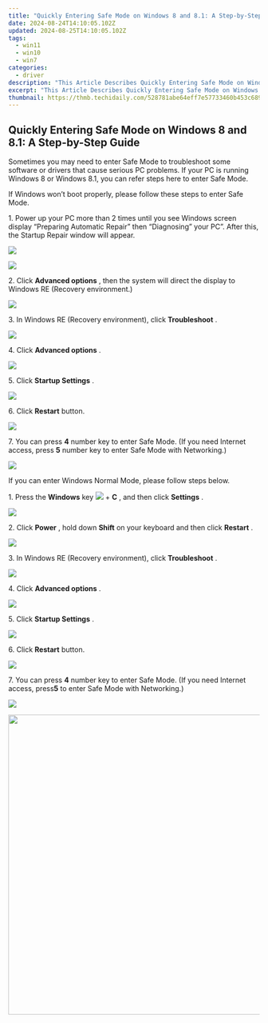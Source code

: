 ```yaml
---
title: "Quickly Entering Safe Mode on Windows 8 and 8.1: A Step-by-Step Guide"
date: 2024-08-24T14:10:05.102Z
updated: 2024-08-25T14:10:05.102Z
tags:
  - win11
  - win10
  - win7
categories:
  - driver
description: "This Article Describes Quickly Entering Safe Mode on Windows 8 and 8.1: A Step-by-Step Guide"
excerpt: "This Article Describes Quickly Entering Safe Mode on Windows 8 and 8.1: A Step-by-Step Guide"
thumbnail: https://thmb.techidaily.com/528781abe64eff7e57733460b453c6895f2f9ec8900c30ab49d86e203a9429b2.jpg
---
```


## Quickly Entering Safe Mode on Windows 8 and 8.1: A Step-by-Step Guide

Sometimes you may need to enter Safe Mode to troubleshoot some software or drivers that cause serious PC problems. If your PC is running Windows 8 or Windows 8.1, you can refer steps here to enter Safe Mode.  
  
 If Windows won’t boot properly, please follow these steps to enter Safe Mode.  
  
 1\. Power up your PC more than 2 times until you see Windows screen display “Preparing Automatic Repair” then “Diagnosing” your PC”. After this, the Startup Repair window will appear.

 ![](https://images.drivereasy.com/wp-content/uploads/2016/03/img_56ebc90860567.png) 

![](https://images.drivereasy.com/wp-content/uploads/2016/03/img_56ebc912c08c2.png) 

  
2\. Click **Advanced options**  , then the system will direct the display to Windows RE (Recovery environment.)  
  
![](https://images.drivereasy.com/wp-content/uploads/2016/03/img_56ebc9196174e.png) 

  
 3\. In Windows RE (Recovery environment), click **Troubleshoot** .   
  
![](https://images.drivereasy.com/wp-content/uploads/2016/03/img_56ebc921a51fb.png)   
  
 4\. Click **Advanced options** .  
  
![](https://images.drivereasy.com/wp-content/uploads/2016/03/img_56ebc92d07e37.png) 

  
5\. Click **Startup Settings**  .  
  
![](https://images.drivereasy.com/wp-content/uploads/2016/03/img_56ebc9371f152.png)   
  
 6\. Click **Restart**  button.  
  
![](https://images.drivereasy.com/wp-content/uploads/2016/03/img_56ebc93b541ff.png) 

  
7\. You can press **4**  number key to enter Safe Mode. (If you need Internet access, press **5**  number key to enter Safe Mode with Networking.)  
  
![](https://images.drivereasy.com/wp-content/uploads/2016/03/img_56ebc941f1993.png) 

  
 If you can enter Windows Normal Mode, please follow steps below.

1\. Press the **Windows** key ![](https://images.drivereasy.com/wp-content/uploads/2016/03/img_56ebca84337f7.png)  \+ **C** , and then click **Settings** .   
  
![](https://images.drivereasy.com/wp-content/uploads/2016/03/img_56ebca93e2b70.png) 

  
2\. Click **Power** , hold down **Shift** on your keyboard and then click **Restart** .   
  
![](https://images.drivereasy.com/wp-content/uploads/2016/03/img_56ebca98ac830.png)   
  
 3\. In Windows RE (Recovery environment), click **Troubleshoot** .  
  
![](https://images.drivereasy.com/wp-content/uploads/2016/03/img_56ebca9dea91e.png) 

  
 4\. Click **Advanced options**  .  
  
![](https://images.drivereasy.com/wp-content/uploads/2016/03/img_56ebcaa466824.png) 

  
5\. Click **Startup Settings** .   
  
![](https://images.drivereasy.com/wp-content/uploads/2016/03/img_56ebcaab88c7a.png) 

  
 6\. Click **Restart** button.   
  
![](https://images.drivereasy.com/wp-content/uploads/2016/03/img_56ebcab097ade.png)   
  
 7\. You can press **4**  number key to enter Safe Mode. (If you need Internet access, press**5** to enter Safe Mode with Networking.)  
  
![](https://images.drivereasy.com/wp-content/uploads/2016/03/img_56ebcab571726.png)

<ins class="adsbygoogle"
     style="display:block"
     data-ad-format="autorelaxed"
     data-ad-client="ca-pub-7571918770474297"
     data-ad-slot="1223367746"></ins>



<ins class="adsbygoogle"
     style="display:block"
     data-ad-client="ca-pub-7571918770474297"
     data-ad-slot="8358498916"
     data-ad-format="auto"
     data-full-width-responsive="true"></ins>



<!-- affiliate ads begin -->
<a href="https://appsumo.8odi.net/c/5597632/2075461/7443" target="_top" id="2075461"><img src="//a.impactradius-go.com/display-ad/7443-2075461" border="0" alt="" width="1200" height="600"/></a><img height="0" width="0" src="https://appsumo.8odi.net/i/5597632/2075461/7443" style="position:absolute;visibility:hidden;" border="0" />
<!-- affiliate ads end -->